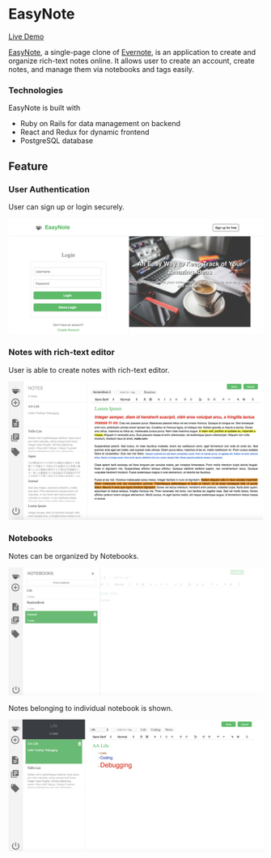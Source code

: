 # EasyNote
[Live Demo](https://easynote.herokuapp.com/#/)

[EasyNote](https://easynote.herokuapp.com/#/), a single-page clone of [Evernote](https://evernote.com/), is an application to create and organize rich-text notes online. It allows user to create an account, create notes, and manage them via notebooks and tags easily.

### Technologies

EasyNote is built with
* Ruby on Rails for data management on backend
* React and Redux for dynamic frontend
* PostgreSQL database

## Feature
### User Authentication
User can sign up or login securely.

![User Auth](https://github.com/juzen2003/EasyNote/blob/master/easyNote_readme_image/home.png)

### Notes with rich-text editor
User is able to create notes with rich-text editor.

![Notes ](https://github.com/juzen2003/EasyNote/blob/master/easyNote_readme_image/notes.png)

### Notebooks
Notes can be organized by Notebooks.

![Notebook ](https://github.com/juzen2003/EasyNote/blob/master/easyNote_readme_image/notebooks.png)

Notes belonging to individual notebook is shown.

![Notebook Notes ](https://github.com/juzen2003/EasyNote/blob/master/easyNote_readme_image/notebooks_notes.png)
